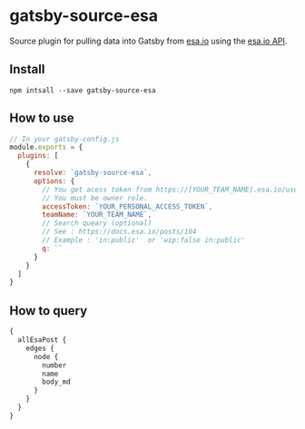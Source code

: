 # gatsby-source-esa

Source plugin for pulling data into Gatsby from [esa.io](esa.io) using the [esa.io API](https://docs.esa.io/posts/102).

## Install

`npm intsall --save gatsby-source-esa`

## How to use

```js
// In your gatsby-config.js
module.exports = {
  plugins: [
    {
      resolve: `gatsby-source-esa`,
      options: {
        // You get acess token from https://[YOUR_TEAM_NAME].esa.io/user/applications.
        // You must be owner role.
        accessToken: `YOUR_PERSONAL_ACCESS_TOKEN`,
        teamName: `YOUR_TEAM_NAME`,
        // Search queary (optional)
        // See : https://docs.esa.io/posts/104
        // Example : 'in:public'  or 'wip:false in:public'
        q: ``
      }
    }
  ]
}
```

## How to query

```graphql
{
  allEsaPost {
    edges {
      node {
        number
        name
        body_md
      }
    }
  }
}
```
